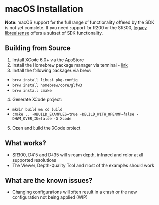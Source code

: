 # macOS Installation  

**Note:** macOS support for the full range of functionality offered by the SDK is not yet complete. If you need support for R200 or the SR300, [legacy librealsense](https://github.com/IntelRealSense/librealsense/tree/legacy) offers a subset of SDK functionality. 

## Building from Source

1. Install XCode 6.0+ via the AppStore
2. Install the Homebrew package manager via terminal - [link](http://brew.sh/)
3. Install the following packages via brew:
  * `brew install libusb pkg-config`
  * `brew install homebrew/core/glfw3`
  * `brew install cmake`
4. Generate XCode project:
  * `mkdir build && cd build`
  * `cmake .. -DBUILD_EXAMPLES=true -DBUILD_WITH_OPENMP=false -DHWM_OVER_XU=false -G Xcode`
5. Open and build the XCode project

## What works?
* SR300, D415 and D435 will stream depth, infrared and color at all supported resolutions
* The Viewer, Depth-Quality Tool and most of the examples should work

## What are the known issues?
* Changing configurations will often result in a crash or the new configuration not being applied (WIP)
